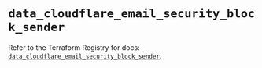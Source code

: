 # `data_cloudflare_email_security_block_sender`

Refer to the Terraform Registry for docs: [`data_cloudflare_email_security_block_sender`](https://registry.terraform.io/providers/cloudflare/cloudflare/5.8.4/docs/data-sources/email_security_block_sender).
